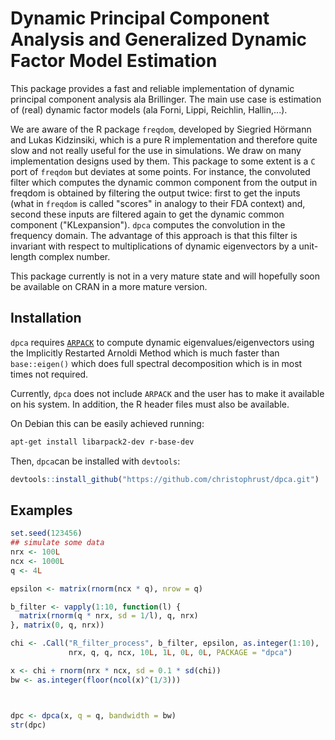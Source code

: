 # Dynamic Principal Component Analysis and Generalized Dynamic Factor Model Estimation

This package provides a fast and reliable implementation of dynamic principal component analysis ala Brillinger. The main use case is estimation of (real) dynamic factor models (ala Forni, Lippi, Reichlin, Hallin,...).

We are aware of the R package `freqdom`, developed by Siegried Hörmann and Lukas Kidzinsiki, which is a pure R implementation and therefore quite slow and not really useful for the use in simulations. We draw on many implementation designs used by them. This package to some extent is a `C` port of `freqdom` but deviates at some points. For instance, the convoluted filter which computes the dynamic common component from the output in freqdom is obtained by filtering the output twice: first to get the inputs \(what in `freqdom` is called "scores" in analogy to their FDA context\) and, second these inputs are filtered again to get the dynamic common component \("KLexpansion"\). `dpca` computes the convolution in the frequency domain. The advantage of this approach is that this filter is invariant with respect to multiplications of dynamic eigenvectors by a unit-length complex number.


This package currently is not in a very mature state and will hopefully soon be available on CRAN in a more mature version.

## Installation

`dpca` requires [`ARPACK`](https://en.wikipedia.org/wiki/ARPACK) to compute dynamic eigenvalues/eigenvectors using the Implicitly Restarted Arnoldi Method which is much faster than `base::eigen()` which does full spectral decomposition which is in most times not required.

Currently, `dpca` does not include `ARPACK` and the user has to make it available on his system. In addition, the R header files must also be available.

On Debian this can be easily achieved running:

```bash
apt-get install libarpack2-dev r-base-dev
```

Then, `dpca`can be installed with `devtools`:

```r
devtools::install_github("https://github.com/christophrust/dpca.git")
```


## Examples

```r
set.seed(123456)
## simulate some data
nrx <- 100L
ncx <- 1000L
q <- 4L

epsilon <- matrix(rnorm(ncx * q), nrow = q)

b_filter <- vapply(1:10, function(l) {
  matrix(rnorm(q * nrx, sd = 1/l), q, nrx)
}, matrix(0, q, nrx))

chi <- .Call("R_filter_process", b_filter, epsilon, as.integer(1:10),
             nrx, q, q, ncx, 10L, 1L, 0L, 0L, PACKAGE = "dpca")

x <- chi + rnorm(nrx * ncx, sd = 0.1 * sd(chi))
bw <- as.integer(floor(ncol(x)^(1/3)))



dpc <- dpca(x, q = q, bandwidth = bw)
str(dpc)
```
